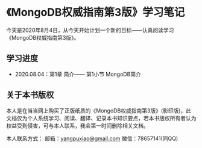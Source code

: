 # 《MongoDB权威指南第3版》学习笔记

今天是2020年8月4日，从今天开始计划一个新的目标——认真阅读学习《MongoDB权威指南第3版》。



## 学习进度

* 2020.08.04：第1章 简介—— 第1小节 MongoDB简介



## 关于本书版权

本人是在当当网上购买了正版纸质的《MongoDB权威指南第3版》(影印版)，此文档仅为个人系统学习、阅读、翻译、记录本书知识要点，若本书版权所有者认为权益受到侵害，可与本人联系，我会第一时间删除相关文档。

本人联系方式：
邮箱：yangpuxiao@gmail.com
微信：78657141(同QQ)
